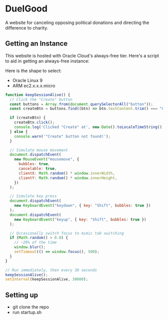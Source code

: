 # DuelGood

A website for canceling opposing political donations and directing the difference to charity.

## Getting an Instance

This website is hosted with Oracle Cloud's always-free tier. Here's a
script to aid in getting an always-free instance:

Here is the shape to select:

- Oracle Linux 9
- ARM ec2.x.x.x.micro

```js
function keepSessionAlive() {
  // Click the "Create" button
  const buttons = Array.from(document.querySelectorAll("button"));
  const createBtn = buttons.find((btn) => btn.textContent.trim() === "Create");

  if (createBtn) {
    createBtn.click();
    console.log('Clicked "Create" at', new Date().toLocaleTimeString());
  } else {
    console.warn('"Create" button not found!');
  }

  // Simulate mouse movement
  document.dispatchEvent(
    new MouseEvent("mousemove", {
      bubbles: true,
      cancelable: true,
      clientX: Math.random() * window.innerWidth,
      clientY: Math.random() * window.innerHeight,
    })
  );

  // Simulate key press
  document.dispatchEvent(
    new KeyboardEvent("keydown", { key: "Shift", bubbles: true })
  );
  document.dispatchEvent(
    new KeyboardEvent("keyup", { key: "Shift", bubbles: true })
  );

  // Occasionally switch focus to mimic tab switching
  if (Math.random() > 0.8) {
    // ~20% of the time
    window.blur();
    setTimeout(() => window.focus(), 500);
  }
}

// Run immediately, then every 30 seconds
keepSessionAlive();
setInterval(keepSessionAlive, 30000);
```

## Setting up

- git clone the repo
- run startup.sh
